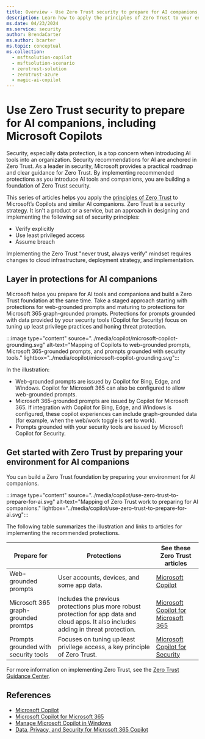```yaml
---
title: Overview - Use Zero Trust security to prepare for AI companions, including Microsoft Copilots
description: Learn how to apply the principles of Zero Trust to your environment to prepapre for AI tools that include Web-grounded prompts, Microsoft 365-grounded prompts, and prompts grounded in data from your security tools.
ms.date: 04/23/2024
ms.service: security
author: BrendaCarter
ms.author: bcarter
ms.topic: conceptual
ms.collection: 
  - msftsolution-copilot
  - msftsolution-scenario
  - zerotrust-solution
  - zerotrust-azure
  - magic-ai-copilot
---
```


# Use Zero Trust security to prepare for AI companions, including Microsoft Copilots

Security, especially data protection, is a top concern when introducing AI tools into an organization. Security recommendations for AI are anchored in Zero Trust. As a leader in security, Microsoft provides a practical roadmap and clear guidance for Zero Trust. By implementing recommended protections as you introduce AI tools and companions, you are building a foundation of Zero Trust security. 

This series of articles helps you apply the [principles of Zero Trust](../zero-trust-overview.md) to Microsoft’s Copilots and similar AI companions. Zero Trust is a security strategy. It isn't a product or a service, but an approach in designing and implementing the following set of security principles:

- Verify explicitly
- Use least privileged access
- Assume breach

Implementing the Zero Trust "never trust, always verify" mindset requires changes to cloud infrastructure, deployment strategy, and implementation.

## Layer in protections for AI companions

Microsoft helps you prepare for AI tools and companions and build a Zero Trust foundation at the same time. Take a staged approach starting with protections for web-grounded prompts and maturing to protections for Microsoft 365 graph-grounded prompts. Protections for prompts grounded with data provided by your security tools (Copilot for Security) focus on tuning up least privilege practices and honing threat protection. 

:::image type="content" source="../media/copilot/microsoft-copilot-grounding.svg" alt-text="Mapping of Copilots to web-grounded prompts, Microsoft 365-grounded prompts, and prompts grounded with security tools." lightbox="../media/copilot/microsoft-copilot-grounding.svg":::

In the illustration:
- Web-grounded prompts are issued by Copilot for Bing, Edge, and Windows. Copilot for Microsoft 365 can also be configured to allow web-grounded prompts.
- Microsoft 365-grounded prompts are issued by Copilot for Microsoft 365. If integration with Copilot for Bing, Edge, and Windows is configured, these copilot experiences can include graph-grounded data (for example, when the web/work toggle is set to work).
- Prompts grounded with your security tools are issued by Microsoft Copilot for Security. 

## Get started with Zero Trust by preparing your environment for AI companions

You can build a Zero Trust foundation by preparing your environment for AI companions. 

:::image type="content" source="../media/copilot/use-zero-trust-to-prepare-for-ai.svg" alt-text="Mapping of Zero Trust work to preparing for AI companions." lightbox="../media/copilot/use-zero-trust-to-prepare-for-ai.svg":::

The following table summarizes the illustration and links to articles for implementing the recommended protections.

| Prepare for | Protections | See these Zero Trust articles |
| --- | --- | --- |
|Web-grounded prompts  |User accounts, devices, and some app data.   | [Microsoft Copilot](zero-trust-microsoft-copilot.md)    |
|Microsoft 365 graph-grounded promtps |Includes the previous protections plus more robust protection for app data and cloud apps. It also includes adding in threat protection.  | [Microsoft Copilot for Microsoft 365](zero-trust-microsoft-365-copilot.md)    |
|Prompts grounded with security tools  |Focuses on tuning up least privilege access, a key principle of Zero Trust.    | [Microsoft Copilot for Security](zero-trust-microsoft-copilot-for-security.md)    |


For more information on implementing Zero Trust, see the [Zero Trust Guidance Center](/security/zero-trust/). 



## References

- [Microsoft Copilot](/copilot/)
- [Microsoft Copilot for Microsoft 365](/microsoft-365-copilot/)
- [Manage Microsoft Copilot in Windows](/windows/client-management/manage-windows-copilot)
- [Data, Privacy, and Security for Microsoft 365 Copilot](/microsoft-365-copilot/microsoft-365-copilot-privacy)
